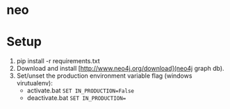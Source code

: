 neo
===

# Setup

1. pip install -r requirements.txt
2. Download and install [http://www.neo4j.org/download](neo4j graph db).
3. Set/unset the production environment variable flag (windows virutualenv):
    - activate.bat ```SET IN_PRODUCTION=False```
    - deactivate.bat ```SET IN_PRODUCTION=```